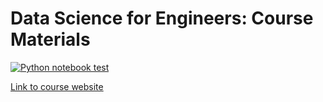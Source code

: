 # Data Science for Engineers: Course Materials

[![Python notebook test](https://github.com/zdelrosario/evc-course/actions/workflows/test.yml/badge.svg)](https://github.com/zdelrosario/evc-course/actions/workflows/test.yml)

[Link to course website](https://zdelrosario.github.io/evc-course-short/frontmatter/home.html)
